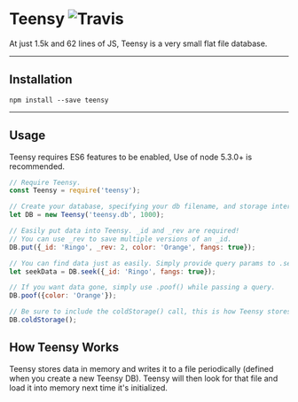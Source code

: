 # Teensy ![Travis](https://travis-ci.org/wski/teensy.svg)

At just 1.5k and 62 lines of JS, Teensy is a very small flat file database.

***

## Installation

```
npm install --save teensy
```

***

## Usage

Teensy requires ES6 features to be enabled, Use of node 5.3.0+ is recommended.

```javascript
// Require Teensy.
const Teensy = require('teensy');

// Create your database, specifying your db filename, and storage interval.
let DB = new Teensy('teensy.db', 1000);

// Easily put data into Teensy. _id and _rev are required!
// You can use _rev to save multiple versions of an _id.
DB.put({_id: 'Ringo', _rev: 2, color: 'Orange', fangs: true});

// You can find data just as easily. Simply provide query params to .seek().
let seekData = DB.seek({_id: 'Ringo', fangs: true});

// If you want data gone, simply use .poof() while passing a query.
DB.poof({color: 'Orange'});

// Be sure to include the coldStorage() call, this is how Teensy stores stuff!
DB.coldStorage();
```

## How Teensy Works

Teensy stores data in memory and writes it to a file periodically (defined when
 you create a new Teensy DB). Teensy will then look for that file and load it
into memory next time it's initialized.

